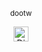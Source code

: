 
<p align="center">
  <sub>dootw</sub>
</p>
<p align="center">
  <a href="https://discordapp.com/users/476415736466636810">
    <img src="https://cdn.icon-icons.com/icons2/2108/PNG/512/discord_icon_130958.png" width="24" height="24" alt="Discord Logo">
  </a>
</p>
